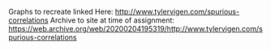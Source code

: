 Graphs to recreate linked Here:
http://www.tylervigen.com/spurious-correlations
Archive to site at time of assignment:
https://web.archive.org/web/20200204195319/http://www.tylervigen.com/spurious-correlations